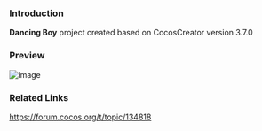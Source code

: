 ### Introduction
**Dancing Boy** project created based on CocosCreator version 3.7.0 

### Preview
![image](../../../gif/202302/2023020701.gif)

### Related Links
https://forum.cocos.org/t/topic/134818